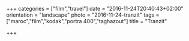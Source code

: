 +++
categories = ["film","travel"]
date = "2016-11-24T20:40:43+02:00"
orientation = "landscape"
photo = "2016-11-24-tranzit"
tags = ["maroc","film","kodak","portra 400","taghazout"]
title = "Tranzit"

+++
